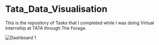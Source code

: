 # Tata_Data_Visualisation

This is the repository of Tasks that I completed while I was doing Virtual Internship at TATA through The Forage.

![Dashboard 1](https://github.com/SanjaysAnalysis/Tata_Data_Visualisation/assets/150272382/1792e494-bfcd-49d7-a2e7-c9e2230f6874)
